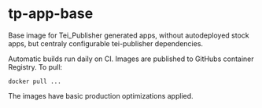 # tp-app-base

Base image for Tei_Publisher generated apps, without autodeployed stock apps, but centraly configurable tei-publisher dependencies.

Automatic builds run daily on CI. Images are published to GitHubs container Registry. To pull:

```shell
docker pull ...
```

The images have basic production optimizations applied.
